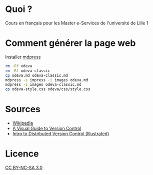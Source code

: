 # Quoi ?

Cours en français pour les Master e-Services de l'université de Lille 1

# Comment générer la page web

Installer [mdpress](https://github.com/egonSchiele/mdpress)

```bash
rm -Rf odeva
rm -Rf odeva-classic
cp odeva.md odeva-classic.md
mdpress -s impress -i images odeva.md
mdpress -i images odeva-classic.md
cp odeva-style.css odeva/css/style.css
```

# Sources

 * [Wikipedia](http://fr.wikipedia.org/wiki/Wikip%C3%A9dia:Accueil_principal)
 * [A Visual Guide to Version Control](http://betterexplained.com/articles/a-visual-guide-to-version-control/)
 * [Intro to Distributed Version Control (Illustrated)](http://betterexplained.com/articles/intro-to-distributed-version-control-illustrated/)

# Licence

[CC BY-NC-SA 3.0](http://creativecommons.org/licenses/by-nc-sa/3.0/)